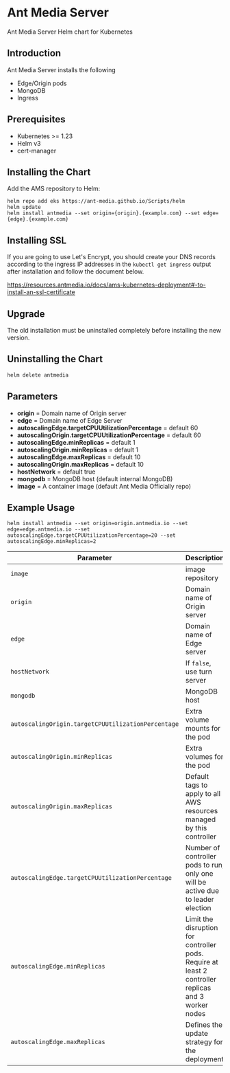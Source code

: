 # Ant Media Server 

Ant Media Server Helm chart for Kubernetes

## Introduction
Ant Media Server installs the following
- Edge/Origin pods
- MongoDB 
- Ingress

## Prerequisites
- Kubernetes >= 1.23
- Helm v3
- cert-manager

## Installing the Chart
Add the AMS repository to Helm:
```shell script
helm repo add eks https://ant-media.github.io/Scripts/helm
helm update
helm install antmedia --set origin={origin}.{example.com} --set edge={edge}.{example.com}
```

## Installing SSL 
If you are going to use Let's Encrypt, you should create your DNS records according to the ingress IP addresses in the `kubectl get ingress` output after installation and follow the document below.

https://resources.antmedia.io/docs/ams-kubernetes-deployment#-to-install-an-ssl-certificate

## Upgrade
The old installation must be uninstalled completely before installing the new version.

## Uninstalling the Chart
```sh
helm delete antmedia 
```

## Parameters

* **origin** = Domain name of Origin server
* **edge** = Domain name of Edge Server
* **autoscalingEdge.targetCPUUtilizationPercentage** = default 60
* **autoscalingOrigin.targetCPUUtilizationPercentage** = default 60
* **autoscalingEdge.minReplicas** = default 1 
* **autoscalingOrigin.minReplicas** = default 1
* **autoscalingEdge.maxReplicas** = default 10
* **autoscalingOrigin.maxReplicas** = default 10
* **hostNetwork** = default true
* **mongodb** = MongoDB host (default internal MongoDB)
* **image** = A container image (default Ant Media Officially repo)

## Example Usage
```
helm install antmedia --set origin=origin.antmedia.io --set edge=edge.antmedia.io --set autoscalingEdge.targetCPUUtilizationPercentage=20 --set autoscalingEdge.minReplicas=2

```


| Parameter                                | Description                                                                                              | Default                                                                            |
|------------------------------------------------| -------------------------------------------------------------------------------------------------------- | ---------------------------------------------------------------------------------- |
| `image`                                        | image repository                                                                                         | `antmedia/enterprise:latest` |
| `origin`                                       | Domain name of Origin server                                                                             | `{}`                                                                        |
| `edge`                                         | Domain name of Edge server                                                                               | `{}`                                                                     |
| `hostNetwork`                                  | If `false`, use turn server                                                                              | `true`                                                                            |
| `mongodb`                                      | MongoDB host                                                                                             | `mongo`                                                                     |
| `autoscalingOrigin.targetCPUUtilizationPercentage`                            | Extra volume mounts for the pod                                                                          | `60`                                                                               |
| `autoscalingOrigin.minReplicas`                                 | Extra volumes for the pod                                                                                | `1`                                                                               |
| `autoscalingOrigin.maxReplicas`                                  | Default tags to apply to all AWS resources managed by this controller                                    | `10`                                                                               |
| `autoscalingEdge.targetCPUUtilizationPercentage`                                 | Number of controller pods to run, only one will be active due to leader election                         | `60`                                                                                |
| `autoscalingEdge.minReplicas`                          | Limit the disruption for controller pods. Require at least 2 controller replicas and 3 worker nodes      | `1`                                                                               |
| `autoscalingEdge.maxReplicas`                               | Defines the update strategy for the deployment                                                           | `10`                                                                               |

